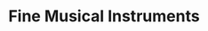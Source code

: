 ---
title: "Fine Musical Instruments"
url: /statesville/fine-musical-instruments/
shop: Instrumente
---